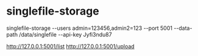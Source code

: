 # singlefile-storage

singlefile-storage --users admin=123456,admin2=123 --port 5001 --data-path /data/singlefile --api-key Jyfi3ndu87

http://127.0.0.1:5001/list
http://127.0.0.1:5001/upload
